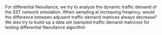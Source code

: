 For differential Nexullance, we try to analyze the dynamic traffic demand of the SST network simulation.
When sampling at increasing freqency, would the difference between adjusent traffic demand matrices always decrease?
We also try to build-up a data set (sampled traffic demand matrices) for testing differential Nexullance algorithm